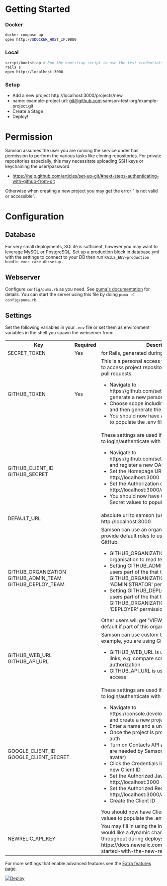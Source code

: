# Getting Started

### Docker

```bash
docker-compose up
open http://$DOCKER_HOST_IP:9080
```

### Local
```bash
script/bootstrap # Run the bootstrap script to use the test credentials.
rails s
open http://localhost:3000
```

### Setup
 - Add a new project http://localhost:3000/projects/new
 - name: example-project url: git@github.com:samson-test-org/example-project.git
 - Create a Stage
 - Deploy!

# Permission

Samson assumes the user you are running the service under has permission to perform the various tasks like
cloning repositories. For private repositories especially, this may necessitate uploading SSH keys or keychaining the user/password:
* https://help.github.com/articles/set-up-git/#next-steps-authenticating-with-github-from-git

Otherwise when creating a new project you may get the error "<Repository URL> is not valid or accessible".

# Configuration

## Database

For very small deployments, SQLite is sufficient, however you may want to leverage MySQL or PostgreSQL. 
Set up a production block in database.yml with the settings to connect to your DB then run `RAILS_ENV=production bundle exec rake db:setup`

## Webserver

Configure `config/puma.rb` as you need. See [puma's documentation](https://github.com/puma/puma/) for details. You can start the server using this file by doing `puma -C config/puma.rb`.

## Settings

Set the following variables in your `.env` file or set them as environment variables in the shell you spawn the webserver from:

<table>
  <tbody>
    <tr><th>Key</th><th>Required</th><th>Description</th></tr>
    <tr>
      <td>SECRET_TOKEN</td>
      <td>Yes</td>
      <td>for Rails, generated during script/bootstrap.</td>
    </tr>
    <tr>
      <td>GITHUB_TOKEN</td>
      <td>Yes</td>
      <td>This is a personal access token that Samson uses to access project repositories, commits, files and pull requests.
          <ul>
            <li> Navigate to https://github.com/settings/tokens/new to generate a new personal access token</li>
            <li> Choose scope including repo, read:org, user and then generate the token</li>
            <li> You should now have a personal access token to populate the .env file with</li>
          </ul>
      </td>
    </tr>
    <tr>
      <td>GITHUB_CLIENT_ID<BR>GITHUB_SECRET</td>
      <td></td>
      <td>
        These settings are used if you want to allow users to login/authenticate with Github OAuth
        <ul>
          <li> Navigate to https://github.com/settings/applications/new and register a new OAuth application</li>
          <li> Set the Homepage URL to http://localhost:3000</li>
          <li> Set the Authorization callback URL to http://localhost:3000/auth/github/callback</li>
          <li> You should now have Client ID and Client Secret values to populate the these with</li>
        </ul>
      </td>
    </tr>
    <tr>
      <td>DEFAULT_URL</td>
      <td></td>
      <td>absolute url to samson (used by the mailer), e.g. http://localhost:3000</td>
    </tr>
    <tr>
      <td>GITHUB_ORGANIZATION<BR>GITHUB_ADMIN_TEAM<BR>GITHUB_DEPLOY_TEAM</td>
      <td></td>
      <td>Samson can use an organisation's teams to provide default roles to users authenticating with GitHub. 
        <ul>
          <li>GITHUB_ORGANIZATION is the name of the organisation to read teams from, e.g. zendesk</li>
          <li>Setting GITHUB_ADMIN_TEAM will allow any users part of the that team within the GITHUB_ORGANIZATION organization to have 'ADMINISTRATOR' permissions.</li>
          <li>Setting GITHUB_DEPLOY_TEAM will allow any users part of the that team within the GITHUB_ORGANIZATION organization to have 'DEPLOYER' permissions.</li>
        </ul>
        Other users will get 'VIEWER' permissions by default if part of this organization.
      </td>
    </tr>
    <tr>
      <td>GITHUB_WEB_URL<BR>GITHUB_API_URL</td>
      <td></td>
      <td>Samson can use custom GitHub endpoints if, for example, you are using GitHub enterprise.
        <ul>
          <li>GITHUB_WEB_URL is used for GitHub interface links, e.g. compare screens, OAuth authorization</li>
          <li>GITHUB_API_URL is used for GitHub API access</li>
        </ul>
      </td>
    </tr>
    <tr>
      <td>GOOGLE_CLIENT_ID<BR>GOOGLE_CLIENT_SECRET</td>
      <td></td>
      <td>
        These settings are used if you want to allow users to login/authenticate with Google OAuth
        <ul>
          <li>Navigate to https://console.developers.google.com/project and create a new project</li>
          <li>Enter a name and a unique project id</li>
          <li>Once the project is provisioned, click APIs & auth</li>
          <li>Turn on Contacts API and Google+ API (they are needed by Samson to get email and avatar)</li>
          <li>Click the Credentials link and then create a new Client ID</li>
          <li>Set the Authorized JavaScript Origins to http://localhost:3000</li>
          <li>Set the Authorized Redirect URI to http://localhost:3000/auth/google/callback</li>
          <li>Create the Client ID</li>
        </ul>
        You should now have Client ID and Client secret values to populate the .env file with
      </td>
    </tr>
    <tr>
      <td>NEWRELIC_API_KEY</td>
      <td></td>
      <td>You may fill in using the instructions below if you would like a dynamic chart of response time and throughput during deploys.
          https://docs.newrelic.com/docs/features/getting-started-with-the-new-relic-rest-api#setup</td>
    </tr>
  </tbody>
</table>

For more settings that enable advanced features see the [Extra features page](extra_features.md).

[![Deploy](https://www.herokucdn.com/deploy/button.svg)](https://heroku.com/deploy?template=https://github.com/zendesk/samson)
